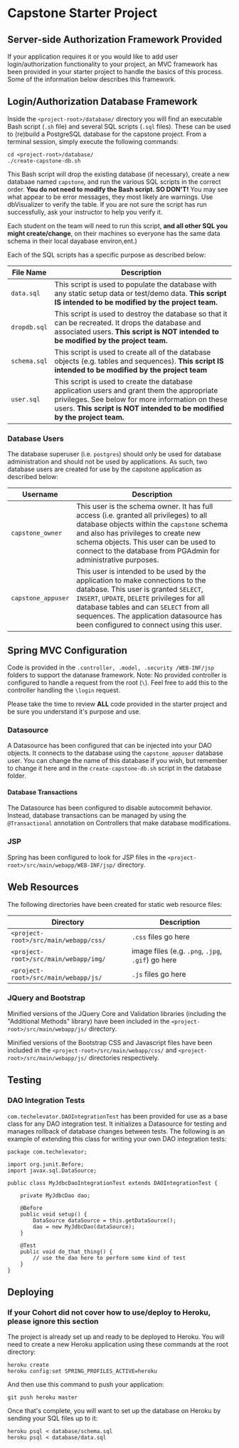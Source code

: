# Capstone Starter Project

## Server-side Authorization Framework Provided

If your application requires it or you would like to add user login/authorization functionality to your project, an MVC framework has been provided in your starter project to handle the basics of this process.  Some of the information below describes this framework. 

## Login/Authorization Database Framework

Inside the `<project-root>/database/` directory you will find an executable Bash script (`.sh` file) and several SQL scripts (`.sql` files). These can be used to (re)build a PostgreSQL database for the capstone project. From a terminal session, simply execute the following commands:

```
cd <project-root>/database/
./create-capstone-db.sh
```

This Bash script will drop the existing database (if necessary), create a new databaae named `capstone`, and run the various SQL scripts in the correct order. **You do not need to modify the Bash script. SO DON'T!**  You may see what appear to be error messages, they most likely are warnings.  Use dbVisualizer to verify the table. If you are not sure the script has run successfully, ask your instructor to help you verify it.  

Each student on the team will need to run this script, **and all other SQL you might create/change**, on their machines so everyone has the same data schema in their local dayabase environ,ent.)

Each of the SQL scripts has a specific purpose as described below:

| File Name | Description |
| --------- | ----------- | 
| `data.sql` | This script is used to populate the database with any static setup data or test/demo data. **This script IS intended to be modified by the project team.** |
| `dropdb.sql` | This script is used to destroy the database so that it can be recreated. It drops the database and associated users. **This script is NOT intended to be modified by the project team.** |
| `schema.sql` | This script is used to create all of the database objects (e.g. tables and sequences). **This script IS intended to be modified by the project team** |
| `user.sql` | This script is used to create the database application users and grant them the appropriate privileges. See below for more information on these users. **This script is NOT intended to be modified by the project team.** |

### Database Users

The database superuser (i.e. `postgres`) should only be used for database administration and should not be used by applications. As such, two database users are created for use by the capstone application as described below:

| Username | Description |
| -------- | ----------- | 
| `capstone_owner` | This user is the schema owner. It has full access (i.e. granted all privileges) to all database objects within the `capstone` schema and also has privileges to create new schema objects. This user can be used to connect to the database from PGAdmin for administrative purposes. |
| `capstone_appuser` | This user is intended to be used by the application to make connections to the database. This user is granted `SELECT`, `INSERT`, `UPDATE`, `DELETE` privileges for all database tables and can `SELECT` from all sequences. The application datasource has been configured to connect using this user. |

## Spring MVC Configuration

Code is provided in the ```.controller, .model, .security /WEB-INF/jsp``` folders to support the datanase framework.  Note: No provided controller is configured to handle a request from the root (```\```).  Feel free to add this to the controller handling the ```\login``` request.

Please take the time to review **ALL** code provided in the starter project and be sure you understand it's purpose and use.


### Datasource

A Datasource has been configured that can be injected into your DAO objects. It connects to the database using the `capstone_appuser` database user. You can change the name of this database if you wish, but remember to change it here and in the `create-capstone-db.sh` script in the database folder.

#### Database Transactions

The Datasource has been configured to disable autocommit behavior. Instead, database transactions can be managed by using the `@Transactional` annotation on Controllers that make database modifications.

### JSP

Spring has been configured to look for JSP files in the `<project-root>/src/main/webapp/WEB-INF/jsp/` directory.

## Web Resources

The following directories have been created for static web resource files:

| Directory | Description | 
| --------- | ----------- |
| `<project-root>/src/main/webapp/css/` | `.css` files go here |
| `<project-root>/src/main/webapp/img/` | image files (e.g. `.png`, `.jpg`, `.gif`) go here |
| `<project-root>/src/main/webapp/js/` | `.js` files go here |

### JQuery and Bootstrap

Minified versions of the JQuery Core and Validation libraries (including the "Additional Methods" library) have been included in the `<project-root>/src/main/webapp/js/` directory.

Minified versions of the Bootstrap CSS and Javascript files have been included  in the `<project-root>/src/main/webapp/css/` and `<project-root>/src/main/webapp/js/` directories respectively.

## Testing

### DAO Integration Tests

`com.techelevator.DAOIntegrationTest` has been provided for use as a base class for any DAO integration test. It initializes a Datasource for testing and manages rollback of database changes between tests. The following is an example of extending this class for writing your own DAO integration tests:

```
package com.techelevator;

import org.junit.Before;
import javax.sql.DataSource;

public class MyJdbcDaoIntegrationTest extends DAOIntegrationTest {

    private MyJdbcDao dao;
    
    @Before
    public void setup() {
        DataSource dataSource = this.getDataSource();
        dao = new MyJdbcDao(dataSource);
    }
    
    @Test
    public void do_that_thing() {
        // use the dao here to perform some kind of test
    }
}
```

## Deploying

### If your Cohort did not cover how to use/deploy to Heroku, please ignore this section ###

The project is already set up and ready to be deployed to Heroku. You will need to create a new Heroku application using these commands at the root directory:

```
heroku create
heroku config:set SPRING_PROFILES_ACTIVE=heroku
```

And then use this command to push your application:

```
git push heroku master
```

Once that's complete, you will want to set up the database on Heroku by sending your SQL files up to it:

```
heroku psql < database/schema.sql
heroku psql < database/data.sql
```